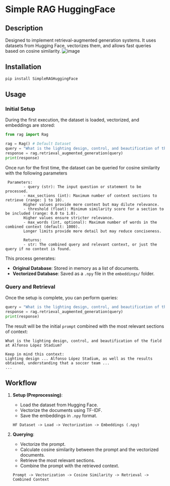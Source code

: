 
# Simple RAG HuggingFace

## Description
Designed to implement retrieval-augmented generation systems. It uses datasets from Hugging Face, vectorizes them, and allows fast queries based on cosine similarity.
![image](https://github.com/user-attachments/assets/ea271b48-376e-4496-a554-48ae915cecd4)

## Installation

```bash
pip install SimpleRAGHuggingFace
```

## Usage

### Initial Setup
During the first execution, the dataset is loaded, vectorized, and embeddings are stored:

```python
from rag import Rag

rag = Rag() # Default Dataset
query = "What is the lighting design, control, and beautification of the field at Alfonso López Stadium?"
response = rag.retrieval_augmented_generation(query)
print(response)
```

Once run for the first time, the dataset can be queried for cosine similarity with the following parameters

```
 Parameters:
        - query (str): The input question or statement to be processed.
        - max_sections (int): Maximum number of context sections to retrieve (range: 1 to 10).
        Higher values provide more context but may dilute relevance.
        - threshold (float): Minimum similarity score for a section to be included (range: 0.0 to 1.0).
        Higher values ensure stricter relevance.
        - max_words (int, optional): Maximum number of words in the combined context (default: 1000).
        Longer limits provide more detail but may reduce conciseness.

        Returns:
        - str: The combined query and relevant context, or just the query if no context is found.
```

This process generates:
- **Original Database**: Stored in memory as a list of documents.
- **Vectorized Database**: Saved as a `.npy` file in the `embeddings/` folder.

### Query and Retrieval
Once the setup is complete, you can perform queries:

```python
query = "What is the lighting design, control, and beautification of the field at Alfonso López Stadium?"
response = rag.retrieval_augmented_generation(query)
print(response)
```

The result will be the initial `prompt` combined with the most relevant sections of context:

```
What is the lighting design, control, and beautification of the field at Alfonso López Stadium?

Keep in mind this context:
Lighting design ... Alfonso López Stadium, as well as the results obtained, understanding that a soccer team ...
...
```

## Workflow

1. **Setup (Preprocessing)**:
   - Load the dataset from Hugging Face.
   - Vectorize the documents using TF-IDF.
   - Save the embeddings in `.npy` format.

   ```plaintext
   HF Dataset -> Load -> Vectorization -> Embeddings (.npy)
   ```

2. **Querying**:
   - Vectorize the prompt.
   - Calculate cosine similarity between the prompt and the vectorized documents.
   - Retrieve the most relevant sections.
   - Combine the prompt with the retrieved context.

   ```plaintext
   Prompt -> Vectorization -> Cosine Similarity -> Retrieval -> Combined Context
   ```
